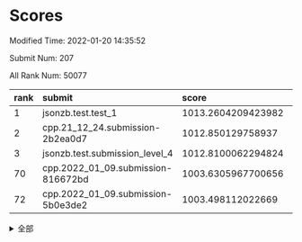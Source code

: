# Scores

Modified Time: 2022-01-20 14:35:52

Submit Num: 207

All Rank Num: 50077

| rank |               submit               |       score        |       sigma        | pk_num |
| :--- | :--------------------------------- | :----------------- | :----------------- | :----- |
| 1    | jsonzb.test.test_1                 | 1013.2604209423982 | 0.808884632238957  | 965    |
| 2    | cpp.21_12_24.submission-2b2ea0d7   | 1012.850129758937  | 0.7855288562744198 | 965    |
| 3    | jsonzb.test.submission_level_4     | 1012.8100062294824 | 0.8363903401414345 | 966    |
| 70   | cpp.2022_01_09.submission-816672bd | 1003.6305967700656 | 0.7045625916290789 | 966    |
| 72   | cpp.2022_01_09.submission-5b0e3de2 | 1003.498112022669  | 0.7082880198026155 | 973    |


<details>
<summary>全部</summary>

| rank |                 submit                 |       score        |       sigma        | pk_num |
| :--- | :------------------------------------- | :----------------- | :----------------- | :----- |
| 1    | jsonzb.test.test_1                     | 1013.2604209423982 | 0.808884632238957  | 965    |
| 2    | cpp.21_12_24.submission-2b2ea0d7       | 1012.850129758937  | 0.7855288562744198 | 965    |
| 3    | jsonzb.test.submission_level_4         | 1012.8100062294824 | 0.8363903401414345 | 966    |
| 4    | gobigger.level_3.submission_level_3_16 | 1011.6386646316821 | 0.7905117415609322 | 974    |
| 5    | gobigger.level_3.submission_level_3_29 | 1011.5945775290328 | 0.7713181786708014 | 972    |
| 6    | gobigger.level_3.submission_level_3_41 | 1010.9811410904209 | 0.7844200338533364 | 969    |
| 7    | gobigger.level_3.submission_level_3_1  | 1010.9538687178498 | 0.7743345547471502 | 968    |
| 8    | gobigger.level_3.submission_level_3_47 | 1010.9299517571146 | 0.7812396337521813 | 966    |
| 9    | gobigger.level_3.submission_level_3_49 | 1010.8560693037033 | 0.7542871409837779 | 972    |
| 10   | gobigger.level_3.submission_level_3_24 | 1010.7958238525285 | 0.7725794886970369 | 964    |
| 11   | gobigger.level_3.submission_level_3_35 | 1010.6810417136599 | 0.7529300901656506 | 967    |
| 12   | gobigger.level_3.submission_level_3_37 | 1010.6758383746717 | 0.7828048885634938 | 966    |
| 13   | gobigger.level_3.submission_level_3_11 | 1010.6638137035852 | 0.7677262108309637 | 965    |
| 14   | gobigger.level_3.submission_level_3_42 | 1010.4290334308585 | 0.7696189249620132 | 970    |
| 15   | gobigger.level_3.submission_level_3_21 | 1010.4006133900093 | 0.7520807629108487 | 967    |
| 16   | gobigger.level_3.submission_level_3_13 | 1010.2573924388773 | 0.759059217418077  | 969    |
| 17   | gobigger.level_3.submission_level_3_28 | 1010.225889348406  | 0.7724057762706632 | 967    |
| 18   | gobigger.level_3.submission_level_3_38 | 1010.1947860088022 | 0.7534973786001513 | 967    |
| 19   | gobigger.level_3.submission_level_3_17 | 1010.1784778600775 | 0.7551518286685969 | 966    |
| 20   | gobigger.level_3.submission_level_3_22 | 1010.1295014070917 | 0.7512706304818635 | 970    |
| 21   | gobigger.level_3.submission_level_3_48 | 1010.0200051160817 | 0.7651333542267459 | 968    |
| 22   | gobigger.level_3.submission_level_3_45 | 1010.001664464192  | 0.7787815991648268 | 969    |
| 23   | gobigger.level_3.submission_level_3_33 | 1009.9104208166594 | 0.7490060906054443 | 964    |
| 24   | gobigger.level_3.submission_level_3_14 | 1009.9052954959925 | 0.75692434691278   | 970    |
| 25   | gobigger.level_3.submission_level_3_19 | 1009.8886672525357 | 0.7644650864728733 | 971    |
| 26   | gobigger.level_3.submission_level_3_36 | 1009.8204072342504 | 0.7922389248342869 | 967    |
| 27   | gobigger.level_3.submission_level_3_0  | 1009.8031034887206 | 0.7594165607649878 | 971    |
| 28   | gobigger.level_3.submission_level_3_15 | 1009.7920726904747 | 0.7485322981607394 | 963    |
| 29   | gobigger.level_3.submission_level_3_3  | 1009.7400282512083 | 0.7633662115813679 | 969    |
| 30   | gobigger.level_3.submission_level_3_25 | 1009.6185696984037 | 0.7795548951182107 | 962    |
| 31   | gobigger.level_3.submission_level_3_30 | 1009.5777368281439 | 0.7703566763031237 | 967    |
| 32   | gobigger.level_3.submission_level_3_34 | 1009.400740239796  | 0.7455600814558945 | 969    |
| 33   | gobigger.level_3.submission_level_3_40 | 1009.3976035457644 | 0.7557489726080411 | 970    |
| 34   | gobigger.level_3.submission_level_3_10 | 1009.330493715033  | 0.7366374171444379 | 968    |
| 35   | gobigger.level_3.submission_level_3_20 | 1009.2493658413581 | 0.7297987181070839 | 966    |
| 36   | gobigger.level_3.submission_level_3_2  | 1009.2408794980029 | 0.7367942750540365 | 973    |
| 37   | gobigger.level_3.submission_level_3_5  | 1009.2180687946823 | 0.7417285971810347 | 969    |
| 38   | gobigger.level_3.submission_level_3_4  | 1009.1975328450789 | 0.727372257228427  | 967    |
| 39   | gobigger.level_3.submission_level_3_8  | 1009.1816331372501 | 0.7495643538115417 | 969    |
| 40   | gobigger.level_3.submission_level_3_39 | 1009.1407180353877 | 0.735435880671334  | 964    |
| 41   | gobigger.level_3.submission_level_3_32 | 1009.0871913584905 | 0.7499036662082896 | 969    |
| 42   | gobigger.level_3.submission_level_3_43 | 1009.0625575791469 | 0.7490960015062181 | 966    |
| 43   | gobigger.level_3.submission_level_3_27 | 1009.0169392441126 | 0.7345683933924942 | 960    |
| 44   | gobigger.level_3.submission_level_3_23 | 1008.9424063937676 | 0.7428576801330584 | 968    |
| 45   | gobigger.level_3.submission_level_3_9  | 1008.8362875045857 | 0.7583225858037718 | 963    |
| 46   | gobigger.level_3.submission_level_3_46 | 1008.7454457195391 | 0.7341266267169398 | 969    |
| 47   | gobigger.level_3.submission_level_3_44 | 1008.7343266853228 | 0.7327252579577784 | 963    |
| 48   | gobigger.level_3.submission_level_3_31 | 1008.6945309924074 | 0.7488182950003271 | 972    |
| 49   | gobigger.level_3.submission_level_3_12 | 1008.6656891714531 | 0.7805585773674811 | 966    |
| 50   | gobigger.level_3.submission_level_3_26 | 1008.5952534605866 | 0.7590704171875953 | 965    |
| 51   | gobigger.level_3.submission_level_3_6  | 1008.5448297405654 | 0.7488641069971066 | 963    |
| 52   | gobigger.level_3.submission_level_3_7  | 1008.5023914565703 | 0.7371285248772934 | 964    |
| 53   | gobigger.level_3.submission_level_3_18 | 1008.3837376013345 | 0.7532800782614194 | 967    |
| 54   | gobigger.level_1.submission_level_1_23 | 1004.7605360982976 | 0.7265612507918706 | 970    |
| 55   | gobigger.level_1.submission_level_1_24 | 1004.6750997394075 | 0.7089441741497023 | 967    |
| 56   | gobigger.level_1.submission_level_1_19 | 1004.4221074748198 | 0.7241359880458896 | 962    |
| 57   | gobigger.level_1.submission_level_1_46 | 1004.3532201371014 | 0.7178117210864966 | 967    |
| 58   | gobigger.level_1.submission_level_1_11 | 1004.2971299151133 | 0.7243240637116436 | 970    |
| 59   | gobigger.level_1.submission_level_1_5  | 1004.1665324891396 | 0.7174124765931438 | 962    |
| 60   | gobigger.level_1.submission_level_1_0  | 1004.1573936238432 | 0.725867164802159  | 965    |
| 61   | gobigger.level_1.submission_level_1_12 | 1004.0432306598999 | 0.7123059749478938 | 973    |
| 62   | gobigger.level_1.submission_level_1_25 | 1004.0046517017552 | 0.7131143293934878 | 965    |
| 63   | gobigger.level_1.submission_level_1_15 | 1003.9692635797603 | 0.7098964928267516 | 971    |
| 64   | gobigger.level_1.submission_level_1_35 | 1003.9360665277464 | 0.711008349319165  | 973    |
| 65   | gobigger.level_1.submission_level_1_13 | 1003.9015165989194 | 0.7172697588845797 | 968    |
| 66   | gobigger.level_1.submission_level_1_40 | 1003.8739979108725 | 0.704753874061651  | 970    |
| 67   | gobigger.level_1.submission_level_1_3  | 1003.7001858202588 | 0.7070404448298843 | 964    |
| 68   | gobigger.level_1.submission_level_1_34 | 1003.6615881029469 | 0.7116738514869235 | 970    |
| 69   | gobigger.level_1.submission_level_1_10 | 1003.6306733446212 | 0.7143758459827939 | 965    |
| 70   | cpp.2022_01_09.submission-816672bd     | 1003.6305967700656 | 0.7045625916290789 | 966    |
| 71   | gobigger.level_1.submission_level_1_33 | 1003.5625713294671 | 0.7173297088055698 | 963    |
| 72   | cpp.2022_01_09.submission-5b0e3de2     | 1003.498112022669  | 0.7082880198026155 | 973    |
| 73   | gobigger.level_1.submission_level_1_9  | 1003.444206198613  | 0.7240718980802641 | 970    |
| 74   | gobigger.level_1.submission_level_1_36 | 1003.4191613467926 | 0.7249434659139795 | 969    |
| 75   | gobigger.level_1.submission_level_1_28 | 1003.4141886601934 | 0.7181708880700491 | 966    |
| 76   | gobigger.level_1.submission_level_1_31 | 1003.4083542438381 | 0.7078932691181113 | 969    |
| 77   | gobigger.level_1.submission_level_1_21 | 1003.3977617878268 | 0.7214655284253915 | 968    |
| 78   | gobigger.level_1.submission_level_1_32 | 1003.3785391620916 | 0.7122340565103955 | 969    |
| 79   | gobigger.level_1.submission_level_1_41 | 1003.3745676242602 | 0.7211648253179084 | 963    |
| 80   | gobigger.level_1.submission_level_1_4  | 1003.3495925674899 | 0.7092004814119556 | 964    |
| 81   | gobigger.level_1.submission_level_1_48 | 1003.275171817679  | 0.7159916108311938 | 971    |
| 82   | gobigger.level_1.submission_level_1_30 | 1003.2034469444046 | 0.7073649596075601 | 966    |
| 83   | gobigger.level_1.submission_level_1_38 | 1003.1934976596814 | 0.7169964570329863 | 966    |
| 84   | gobigger.level_1.submission_level_1_1  | 1003.0835667044179 | 0.7094816313425409 | 961    |
| 85   | gobigger.level_1.submission_level_1_42 | 1003.0682268328295 | 0.7194046394422883 | 968    |
| 86   | gobigger.level_1.submission_level_1_49 | 1003.0608824449363 | 0.7133734762620273 | 968    |
| 87   | gobigger.level_1.submission_level_1_16 | 1003.03186794505   | 0.7116252544698111 | 970    |
| 88   | gobigger.level_1.submission_level_1_6  | 1002.9518747293698 | 0.724485903020721  | 967    |
| 89   | gobigger.level_1.submission_level_1_44 | 1002.9462645717493 | 0.7068983422419706 | 967    |
| 90   | gobigger.level_1.submission_level_1_18 | 1002.9014235083854 | 0.7174089792886171 | 967    |
| 91   | gobigger.level_1.submission_level_1_29 | 1002.8644205805242 | 0.7196590536731742 | 970    |
| 92   | gobigger.level_1.submission_level_1_26 | 1002.8321574894057 | 0.7132752179311163 | 967    |
| 93   | gobigger.level_1.submission_level_1_17 | 1002.7503931472722 | 0.7067724978006581 | 969    |
| 94   | gobigger.level_1.submission_level_1_20 | 1002.7227601664058 | 0.7039155968913048 | 967    |
| 95   | gobigger.level_1.submission_level_1_37 | 1002.7104380742734 | 0.7291884396441607 | 969    |
| 96   | gobigger.level_1.submission_level_1_7  | 1002.6594421341337 | 0.7122596880904001 | 968    |
| 97   | gobigger.level_1.submission_level_1_22 | 1002.6179418983303 | 0.7187170915098766 | 975    |
| 98   | gobigger.level_1.submission_level_1_14 | 1002.5491213284789 | 0.7109779742877284 | 972    |
| 99   | gobigger.level_1.submission_level_1_27 | 1002.5301127560712 | 0.7159293802097408 | 970    |
| 100  | gobigger.level_1.submission_level_1_8  | 1002.4787997855212 | 0.7253987654566248 | 973    |
| 101  | gobigger.level_1.submission_level_1_2  | 1002.4412547732087 | 0.7163158780771972 | 971    |
| 102  | gobigger.level_1.submission_level_1_45 | 1002.2398549176423 | 0.7049670445490339 | 964    |
| 103  | gobigger.level_1.submission_level_1_43 | 1002.2122274432229 | 0.7056481401742968 | 968    |
| 104  | gobigger.level_1.submission_level_1_39 | 1002.2067731393917 | 0.7081503171875667 | 970    |
| 105  | gobigger.level_1.submission_level_1_47 | 1002.1821597291784 | 0.7219139466229201 | 965    |
| 106  | gobigger.random.submission_random_15   | 997.462311125692   | 0.6941086556538143 | 970    |
| 107  | gobigger.random.submission_random_40   | 997.2331107053739  | 0.6967161374875147 | 970    |
| 108  | gobigger.random.submission_random_17   | 997.141633250004   | 0.7110411875502146 | 968    |
| 109  | gobigger.random.submission_random_9    | 997.1277048921462  | 0.7005479453235481 | 967    |
| 110  | gobigger.random.submission_random_28   | 997.1172782434991  | 0.7139120138853028 | 966    |
| 111  | gobigger.random.submission_random_45   | 996.9751270691393  | 0.7075816871278805 | 968    |
| 112  | gobigger.random.submission_random_3    | 996.9502749636949  | 0.716636068572917  | 967    |
| 113  | gobigger.random.submission_random_0    | 996.8039435376021  | 0.7206261243184893 | 967    |
| 114  | gobigger.random.submission_random_1    | 996.7573643214317  | 0.70082841655053   | 968    |
| 115  | gobigger.random.submission_random_20   | 996.6557076580384  | 0.6986640900919535 | 969    |
| 116  | gobigger.random.submission_random_35   | 996.6512841938427  | 0.7039217191833937 | 967    |
| 117  | gobigger.random.submission_random_18   | 996.6185139428238  | 0.7116297397026761 | 971    |
| 118  | gobigger.random.submission_random_10   | 996.5141582181651  | 0.7083976871145656 | 970    |
| 119  | gobigger.random.submission_random_41   | 996.402944223839   | 0.7102900882067449 | 968    |
| 120  | gobigger.random.submission_random_2    | 996.3954367628205  | 0.7139018585022792 | 967    |
| 121  | gobigger.random.submission_random_31   | 996.3429937907321  | 0.7099714054563774 | 970    |
| 122  | gobigger.random.submission_random_11   | 996.2271136838408  | 0.7028512771435117 | 967    |
| 123  | gobigger.random.submission_random_47   | 996.2218518430129  | 0.7038097072112998 | 966    |
| 124  | gobigger.random.submission_random_4    | 996.1930528695159  | 0.7016770129775078 | 964    |
| 125  | gobigger.random.submission_random_23   | 996.176526801225   | 0.6972124522305851 | 970    |
| 126  | gobigger.random.submission_random_6    | 996.1501156874011  | 0.7137722831899743 | 970    |
| 127  | gobigger.random.submission_random_5    | 996.1480982937649  | 0.7120362240066224 | 966    |
| 128  | gobigger.random.submission_random_44   | 996.1297137392223  | 0.7127883213423832 | 965    |
| 129  | gobigger.random.submission_random_26   | 996.1108795381646  | 0.7091594080295864 | 972    |
| 130  | gobigger.random.submission_random_39   | 996.0570496933871  | 0.7066342560215211 | 971    |
| 131  | gobigger.random.submission_random_32   | 996.0459774637154  | 0.7213306308800952 | 968    |
| 132  | gobigger.random.submission_random_19   | 996.0064179152632  | 0.7171084273709916 | 965    |
| 133  | gobigger.random.submission_random_36   | 996.0051652671277  | 0.7051471784168789 | 968    |
| 134  | gobigger.random.submission_random_48   | 995.9585593928475  | 0.7142889083229269 | 966    |
| 135  | gobigger.random.submission_random_12   | 995.933198962962   | 0.7251705459926379 | 965    |
| 136  | gobigger.random.submission_random_46   | 995.845749480671   | 0.7189169950576452 | 965    |
| 137  | gobigger.random.submission_random_25   | 995.8127398772888  | 0.7195084482497233 | 968    |
| 138  | gobigger.random.submission_random_13   | 995.6897450311819  | 0.7073406857023253 | 964    |
| 139  | gobigger.random.submission_random_24   | 995.6194320588427  | 0.6995391440683765 | 968    |
| 140  | gobigger.random.submission_random_42   | 995.5536070013571  | 0.7043723589398385 | 969    |
| 141  | gobigger.random.submission_random_14   | 995.5394613910096  | 0.7179882230937098 | 961    |
| 142  | gobigger.random.submission_random_16   | 995.519924919911   | 0.7059616963993338 | 973    |
| 143  | gobigger.random.submission_random_30   | 995.5027479269881  | 0.7216907768161168 | 971    |
| 144  | gobigger.random.submission_random_27   | 995.3919114122046  | 0.7209264141402014 | 967    |
| 145  | gobigger.random.submission_random_37   | 995.3588242816454  | 0.7035952852031451 | 967    |
| 146  | gobigger.random.submission_random_43   | 995.334630206199   | 0.7079004025636202 | 965    |
| 147  | gobigger.random.submission_random_22   | 995.2329132913939  | 0.713821735060833  | 966    |
| 148  | gobigger.random.submission_random_29   | 995.2216918588671  | 0.7132943697813325 | 967    |
| 149  | gobigger.random.submission_random_21   | 995.1325796681366  | 0.7008285482527873 | 968    |
| 150  | gobigger.random.submission_random_34   | 995.1099694145055  | 0.7130082588391792 | 967    |
| 151  | gobigger.random.submission_random_49   | 995.0851235986378  | 0.7114890190480341 | 969    |
| 152  | gobigger.random.submission_random_38   | 995.0449547833291  | 0.7156410057467295 | 969    |
| 153  | gobigger.random.submission_random_33   | 994.9589568963805  | 0.7155936022252604 | 967    |
| 154  | gobigger.random.submission_random_7    | 994.6542015164239  | 0.7096775453086739 | 964    |
| 155  | gobigger.level_2.submission_level_2_31 | 994.1349650330279  | 0.7281631156324575 | 968    |
| 156  | gobigger.level_2.submission_level_2_49 | 994.036495460486   | 0.7246705055060447 | 965    |
| 157  | gobigger.level_2.submission_level_2_20 | 994.0215765552023  | 0.7162516879535796 | 967    |
| 158  | gobigger.level_2.submission_level_2_11 | 994.0016887963586  | 0.7310466937841251 | 966    |
| 159  | gobigger.random.submission_random_8    | 993.9367269788057  | 0.7185665494921564 | 970    |
| 160  | gobigger.level_2.submission_level_2_22 | 993.5527023519525  | 0.7348587387915348 | 969    |
| 161  | gobigger.level_2.submission_level_2_4  | 993.4361889391231  | 0.7271674294988453 | 971    |
| 162  | gobigger.level_2.submission_level_2_45 | 993.3804201799953  | 0.74274731751537   | 972    |
| 163  | gobigger.level_2.submission_level_2_26 | 992.9777174345851  | 0.7372625601657572 | 971    |
| 164  | gobigger.level_2.submission_level_2_9  | 992.964292235387   | 0.7431256611754252 | 967    |
| 165  | gobigger.level_2.submission_level_2_13 | 992.9572051083461  | 0.7399312237288987 | 969    |
| 166  | gobigger.level_2.submission_level_2_47 | 992.8476587694593  | 0.7221221506594045 | 967    |
| 167  | gobigger.level_2.submission_level_2_32 | 992.814423034756   | 0.7371757072532664 | 969    |
| 168  | gobigger.level_2.submission_level_2_29 | 992.6181626946142  | 0.74056531556749   | 966    |
| 169  | gobigger.level_2.submission_level_2_18 | 992.5727641243758  | 0.7225251534475567 | 967    |
| 170  | gobigger.level_2.submission_level_2_10 | 992.5649453398611  | 0.7414166101830478 | 967    |
| 171  | gobigger.level_2.submission_level_2_40 | 992.5198335486903  | 0.7462888513672531 | 968    |
| 172  | gobigger.level_2.submission_level_2_35 | 992.4959433642262  | 0.7355254522188568 | 971    |
| 173  | gobigger.level_2.submission_level_2_23 | 992.4071513908233  | 0.7430745401122334 | 971    |
| 174  | gobigger.level_2.submission_level_2_33 | 992.318228038985   | 0.7642465954660914 | 966    |
| 175  | gobigger.level_2.submission_level_2_21 | 992.2959884537564  | 0.743108803638935  | 970    |
| 176  | gobigger.level_2.submission_level_2_17 | 992.2714728650793  | 0.7433387167691452 | 965    |
| 177  | gobigger.level_2.submission_level_2_0  | 992.2187937367714  | 0.754675404795254  | 969    |
| 178  | gobigger.level_2.submission_level_2_16 | 992.1711824548258  | 0.7406204089637224 | 971    |
| 179  | gobigger.level_2.submission_level_2_5  | 992.170414059368   | 0.742868860429425  | 969    |
| 180  | gobigger.level_2.submission_level_2_3  | 992.1486522621399  | 0.7445003052173513 | 966    |
| 181  | gobigger.level_2.submission_level_2_41 | 992.1434848291747  | 0.751102604483622  | 964    |
| 182  | gobigger.level_2.submission_level_2_42 | 992.0352726170366  | 0.7505646045686524 | 968    |
| 183  | gobigger.level_2.submission_level_2_36 | 991.9627900335826  | 0.7431389714062874 | 971    |
| 184  | gobigger.level_2.submission_level_2_34 | 991.9223016531064  | 0.7411035364062037 | 966    |
| 185  | gobigger.level_2.submission_level_2_37 | 991.8987654663027  | 0.7538884315680329 | 968    |
| 186  | gobigger.level_2.submission_level_2_1  | 991.8467349014581  | 0.7393604302848799 | 967    |
| 187  | gobigger.level_2.submission_level_2_44 | 991.7264059207994  | 0.7284766322747299 | 964    |
| 188  | gobigger.level_2.submission_level_2_6  | 991.6408507626314  | 0.7432256244369473 | 971    |
| 189  | gobigger.level_2.submission_level_2_15 | 991.608883412283   | 0.7550652920377925 | 969    |
| 190  | gobigger.level_2.submission_level_2_30 | 991.5922794713358  | 0.7379675735437536 | 968    |
| 191  | gobigger.level_2.submission_level_2_14 | 991.5722670170306  | 0.7544570387189506 | 971    |
| 192  | gobigger.level_2.submission_level_2_46 | 991.3192933465597  | 0.7674110375320995 | 961    |
| 193  | gobigger.level_2.submission_level_2_8  | 991.3059804931329  | 0.7587214490187947 | 968    |
| 194  | gobigger.level_2.submission_level_2_24 | 991.1495993275405  | 0.7466683940021058 | 965    |
| 195  | gobigger.level_2.submission_level_2_39 | 990.9421750372018  | 0.7566163079325847 | 964    |
| 196  | gobigger.level_2.submission_level_2_19 | 990.7158041965599  | 0.7572351754749566 | 971    |
| 197  | gobigger.level_2.submission_level_2_43 | 990.7080870522178  | 0.7640528804203507 | 970    |
| 198  | gobigger.level_2.submission_level_2_7  | 990.6582509671966  | 0.7682536932895987 | 964    |
| 199  | gobigger.level_2.submission_level_2_28 | 990.5297370878744  | 0.7394427449616416 | 966    |
| 200  | gobigger.level_2.submission_level_2_38 | 990.3816514590503  | 0.7550165796688112 | 968    |
| 201  | gobigger.level_2.submission_level_2_25 | 990.254630286838   | 0.7687405357750309 | 971    |
| 202  | gobigger.level_2.submission_level_2_12 | 990.2288806659568  | 0.7590577713967732 | 969    |
| 203  | gobigger.level_2.submission_level_2_27 | 990.0689828714077  | 0.7672588687511485 | 971    |
| 204  | gobigger.level_2.submission_level_2_2  | 990.0494040750474  | 0.7652579732735009 | 965    |
| 205  | gobigger.level_2.submission_level_2_48 | 989.7659596530531  | 0.7710791740040649 | 973    |
| 206  | gobigger.none.submission_none_0        | 977.0197061452445  | 1.3452918023281981 | 965    |
| 207  | gobigger.none.submission_none_1        | 976.566261855656   | 1.378949586708118  | 968    |

</details>